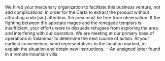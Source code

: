 We hired your mercenary organization to facilitate this business venture, not add complications. In order for the Carta to extract the product without attracting undo [sic] attention, the area must be free from observation. If the fighting between the apostate mages and the renegade templars is insufficient, your efforts were to dissuade refugees from exploring the area and interfering with our operation.
We are meeting at our primary base of operations in Valammar to determine the next course of action. At your earliest convenience, send representatives to the location marked, to explain the situation and obtain new instructions.
—An unsigned letter found in a remote mountain villa